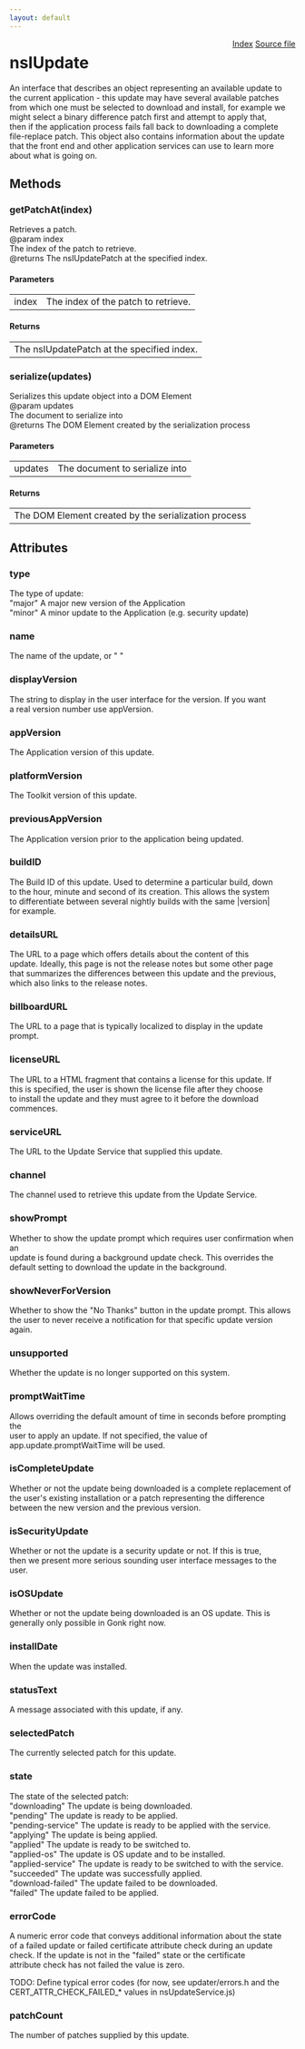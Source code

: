```yaml
---
layout: default
---
```

<div class='links' style='float:right'><a href="../index.html">Index</a>
<a href="http://dxr.mozilla.org/mozilla-central/source/toolkit/mozapps/update/nsIUpdateService.idl">Source file</a>
</div>

# nsIUpdate #
  
An interface that describes an object representing an available update to  
the current application - this update may have several available patches  
from which one must be selected to download and install, for example we  
might select a binary difference patch first and attempt to apply that,  
then if the application process fails fall back to downloading a complete  
file-replace patch. This object also contains information about the update  
that the front end and other application services can use to learn more  
about what is going on.  
  

## Methods ##

### getPatchAt(index) ###
  
Retrieves a patch.  
@param   index  
         The index of the patch to retrieve.  
@returns The nsIUpdatePatch at the specified index.  
  

#### Parameters ####

<table>

<tr>
<td>index</td>
<td>         The index of the patch to retrieve.  
</td>
</tr>

</table>

#### Returns ####

<table>

<tr>
<td>The nsIUpdatePatch at the specified index.  
</td>
</tr>

</table>

### serialize(updates) ###
  
Serializes this update object into a DOM Element  
@param   updates  
         The document to serialize into  
@returns The DOM Element created by the serialization process  
  

#### Parameters ####

<table>

<tr>
<td>updates</td>
<td>         The document to serialize into  
</td>
</tr>

</table>

#### Returns ####

<table>

<tr>
<td>The DOM Element created by the serialization process  
</td>
</tr>

</table>

## Attributes ##

### type ###
  
The type of update:  
  "major"  A major new version of the Application  
  "minor"  A minor update to the Application (e.g. security update)  
  

### name ###
  
The name of the update, or "<Application Name> <Update Version>"  
  

### displayVersion ###
  
The string to display in the user interface for the version. If you want  
a real version number use appVersion.  
  

### appVersion ###
  
The Application version of this update.  
  

### platformVersion ###
  
The Toolkit version of this update.  
  

### previousAppVersion ###
  
The Application version prior to the application being updated.  
  

### buildID ###
  
The Build ID of this update. Used to determine a particular build, down  
to the hour, minute and second of its creation. This allows the system  
to differentiate between several nightly builds with the same |version|  
for example.  
  

### detailsURL ###
  
The URL to a page which offers details about the content of this  
update. Ideally, this page is not the release notes but some other page  
that summarizes the differences between this update and the previous,  
which also links to the release notes.  
  

### billboardURL ###
  
The URL to a page that is typically localized to display in the update  
prompt.  
  

### licenseURL ###
  
The URL to a HTML fragment that contains a license for this update. If  
this is specified, the user is shown the license file after they choose  
to install the update and they must agree to it before the download  
commences.  
  

### serviceURL ###
  
The URL to the Update Service that supplied this update.  
  

### channel ###
  
The channel used to retrieve this update from the Update Service.  
  

### showPrompt ###
  
Whether to show the update prompt which requires user confirmation when an  
update is found during a background update check. This overrides the  
default setting to download the update in the background.  
  

### showNeverForVersion ###
  
Whether to show the "No Thanks" button in the update prompt. This allows  
the user to never receive a notification for that specific update version  
again.  
  

### unsupported ###
  
Whether the update is no longer supported on this system.  
  

### promptWaitTime ###
  
Allows overriding the default amount of time in seconds before prompting the  
user to apply an update. If not specified, the value of  
app.update.promptWaitTime will be used.  
  

### isCompleteUpdate ###
  
Whether or not the update being downloaded is a complete replacement of  
the user's existing installation or a patch representing the difference  
between the new version and the previous version.  
  

### isSecurityUpdate ###
  
Whether or not the update is a security update or not. If this is true,  
then we present more serious sounding user interface messages to the  
user.  
  

### isOSUpdate ###
  
Whether or not the update being downloaded is an OS update. This is  
generally only possible in Gonk right now.  
  

### installDate ###
  
When the update was installed.  
  

### statusText ###
  
A message associated with this update, if any.  
  

### selectedPatch ###
  
The currently selected patch for this update.  
  

### state ###
  
The state of the selected patch:  
  "downloading"        The update is being downloaded.  
  "pending"            The update is ready to be applied.  
  "pending-service"    The update is ready to be applied with the service.  
  "applying"           The update is being applied.  
  "applied"            The update is ready to be switched to.  
  "applied-os"         The update is OS update and to be installed.  
  "applied-service"    The update is ready to be switched to with the service.  
  "succeeded"          The update was successfully applied.  
  "download-failed"    The update failed to be downloaded.  
  "failed"             The update failed to be applied.  
  

### errorCode ###
  
A numeric error code that conveys additional information about the state  
of a failed update or failed certificate attribute check during an update  
check. If the update is not in the "failed" state or the certificate  
attribute check has not failed the value is zero.  
  
TODO: Define typical error codes (for now, see updater/errors.h and the  
      CERT_ATTR_CHECK_FAILED_* values in nsUpdateService.js)  
  

### patchCount ###
  
The number of patches supplied by this update.  
  
